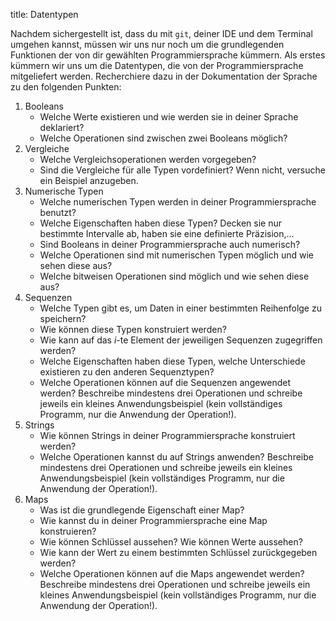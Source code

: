 title: Datentypen

Nachdem sichergestellt ist, dass du mit `git`, deiner IDE und dem Terminal umgehen kannst, müssen wir uns nur noch um die grundlegenden Funktionen der von dir gewählten Programmiersprache kümmern. Als erstes kümmern wir uns um die Datentypen, die von der Programmiersprache mitgeliefert werden. Recherchiere dazu in der Dokumentation der Sprache zu den folgenden Punkten:

1. Booleans
    - Welche Werte existieren und wie werden sie in deiner Sprache deklariert?
    - Welche Operationen sind zwischen zwei Booleans möglich?
2. Vergleiche
    - Welche Vergleichsoperationen werden vorgegeben?
    - Sind die Vergleiche für alle Typen vordefiniert? Wenn nicht, versuche ein Beispiel anzugeben.
3. Numerische Typen
    - Welche numerischen Typen werden in deiner Programmiersprache benutzt?
    - Welche Eigenschaften haben diese Typen? Decken sie nur bestimmte Intervalle ab, haben sie eine definierte Präzision,...
    - Sind Booleans in deiner Programmiersprache auch numerisch?
    - Welche Operationen sind mit numerischen Typen möglich und wie sehen diese aus?
    - Welche bitweisen Operationen sind möglich und wie sehen diese aus?
4. Sequenzen
    - Welche Typen gibt es, um Daten in einer bestimmten Reihenfolge zu speichern?
    - Wie können diese Typen konstruiert werden?
    - Wie kann auf das *i*-te Element der jeweiligen Sequenzen zugegriffen werden?
    - Welche Eigenschaften haben diese Typen, welche Unterschiede existieren zu den anderen Sequenztypen?
    - Welche Operationen können auf die Sequenzen angewendet werden? Beschreibe mindestens drei Operationen und schreibe jeweils ein kleines Anwendungsbeispiel (kein vollständiges Programm, nur die Anwendung der Operation!).
5. Strings
    - Wie können Strings in deiner Programmiersprache konstruiert werden?
    - Welche Operationen kannst du auf Strings anwenden? Beschreibe mindestens drei Operationen und schreibe jeweils ein kleines Anwendungsbeispiel (kein vollständiges Programm, nur die Anwendung der Operation!).
6. Maps
    - Was ist die grundlegende Eigenschaft einer Map?
    - Wie kannst du in deiner Programmiersprache eine Map konstruieren?
    - Wie können Schlüssel aussehen? Wie können Werte aussehen?
    - Wie kann der Wert zu einem bestimmten Schlüssel zurückgegeben werden?
    - Welche Operationen können auf die Maps angewendet werden? Beschreibe mindestens drei Operationen und schreibe jeweils ein kleines Anwendungsbeispiel (kein vollständiges Programm, nur die Anwendung der Operation!).
